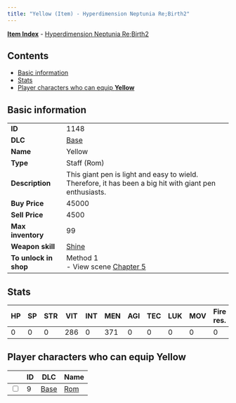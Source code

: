 ```yaml
---
title: "Yellow (Item) - Hyperdimension Neptunia Re;Birth2"
---
```


[**Item Index**](/neptunia/rb2/item/index.html) - [Hyperdimension Neptunia Re;Birth2](/neptunia/rb2)

## Contents

- [Basic information](#basic-information)
- [Stats](#stats)
- [Player characters who can equip **Yellow**](#player-characters-who-can-equip-yellow)

## Basic information

|   |   |
| -- | -- |
| **ID** | 1148 |
| **DLC** | [Base](/neptunia/rb2/dlc/0-base.html) |
| **Name** | Yellow |
| **Type** | Staff (Rom) |
| **Description** | This giant pen is light and easy to wield. Therefore, it has been a big hit with giant pen enthusiasts. |
| **Buy Price** | 45000 |
| **Sell Price** | 4500 |
| **Max inventory** | 99 |
| **Weapon skill** | [Shine](/neptunia/rb2/skill/0-401-shine.html) |
| **To unlock in shop** | Method 1<br />- View scene [Chapter 5](/neptunia/rb2/scene/0-351-chapter-5.html) |

## Stats

| HP | SP | STR | VIT | INT | MEN | AGI | TEC | LUK | MOV | Fire res. | Ice res. | Wind res. | Lightning res. |
| -- | -- | --- | --- | --- | --- | --- | --- | --- | --- | --------- | -------- | --------- | -------------- |
| 0 | 0 | 0 | 286 | 0 | 371 | 0 | 0 | 0 | 0 | 0 | 0 | 0 | 0 |

## Player characters who can equip **Yellow**

|    | ID | DLC | Name |
| -- | -- | --- | ---- |
| <input type="checkbox" id="rb2-player-0-9" class="trackbox" /> | 9 | [Base](/neptunia/rb2/dlc/0-base.html) | [Rom](/neptunia/rb2/player/0-9-rom.html) |